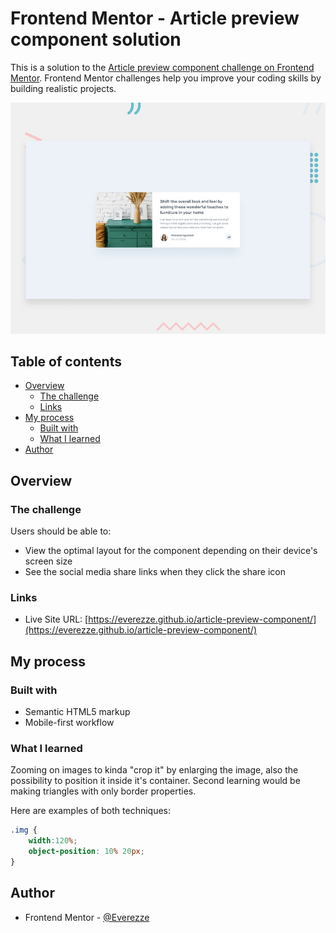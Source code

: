 # Frontend Mentor - Article preview component solution

This is a solution to the [Article preview component challenge on Frontend Mentor](https://www.frontendmentor.io/challenges/article-preview-component-dYBN_pYFT). Frontend Mentor challenges help you improve your coding skills by building realistic projects. 

![Design preview for the Article preview component coding challenge](./design/desktop-preview.jpg)

## Table of contents

- [Overview](#overview)
  - [The challenge](#the-challenge)
  - [Links](#links)
- [My process](#my-process)
  - [Built with](#built-with)
  - [What I learned](#what-i-learned)
- [Author](#author)

## Overview

### The challenge

Users should be able to:

- View the optimal layout for the component depending on their device's screen size
- See the social media share links when they click the share icon

### Links

- Live Site URL: [https://everezze.github.io/article-preview-component/](https://everezze.github.io/article-preview-component/)

## My process

### Built with

- Semantic HTML5 markup
- Mobile-first workflow

### What I learned
Zooming on images to kinda "crop it" by enlarging the image, also the possibility to position it inside
it's container.
Second learning would be making triangles with only border properties.

Here are examples of both techniques:
```css
.img {
    width:120%;
    object-position: 10% 20px;
}
```
## Author

- Frontend Mentor - [@Everezze](https://www.frontendmentor.io/profile/Everezze)
